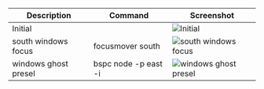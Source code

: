 | Description  | Command | Screenshot |
| ----- | ---- | ---- |
| Initial |  | ![Initial](../screenshot/./screenshot/resize_step_3.png)  |
| south windows focus | focusmover south | ![south windows focus](../screenshot/./screenshot/focusmover_south.png)  |
| windows ghost presel | bspc node -p east -i | ![windows ghost presel](../screenshot/./screenshot/windows_ghost_presel.png)  |
